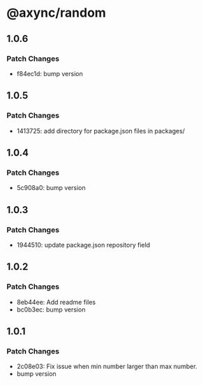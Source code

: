 # @axync/random

## 1.0.6

### Patch Changes

- f84ec1d: bump version

## 1.0.5

### Patch Changes

- 1413725: add directory for package.json files in packages/

## 1.0.4

### Patch Changes

- 5c908a0: bump version

## 1.0.3

### Patch Changes

- 1944510: update package.json repository field

## 1.0.2

### Patch Changes

- 8eb44ee: Add readme files
- bc0b3ec: bump version

## 1.0.1

### Patch Changes

- 2c08e03: Fix issue when min number larger than max number.
- bump version
